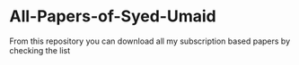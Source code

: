 # All-Papers-of-Syed-Umaid
From this repository you can download all my subscription based papers by checking the list
